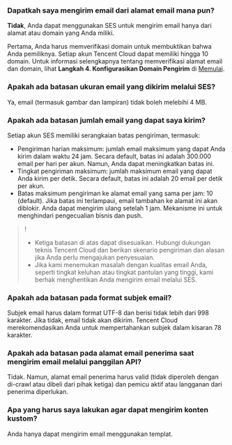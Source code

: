 [](id:que1) 
### Dapatkah saya mengirim email dari alamat email mana pun?
**Tidak**, Anda dapat menggunakan SES untuk mengirim email hanya dari alamat atau domain yang Anda miliki.

Pertama, Anda harus memverifikasi domain untuk membuktikan bahwa Anda pemiliknya. Setiap akun Tencent Cloud dapat memiliki hingga 10 domain. Untuk informasi selengkapnya tentang memverifikasi alamat email dan domain, lihat **Langkah 4. Konfigurasikan Domain Pengirim** di [Memulai](https://intl.cloud.tencent.com/document/product/1084/39332).

[](id:que2) 
### Apakah ada batasan ukuran email yang dikirim melalui SES?
Ya, email (termasuk gambar dan lampiran) tidak boleh melebihi 4 MB.

[](id:que3) 
### Apakah ada batasan jumlah email yang dapat saya kirim?
Setiap akun SES memiliki serangkaian batas pengiriman, termasuk:

- Pengiriman harian maksimum: jumlah email maksimum yang dapat Anda kirim dalam waktu 24 jam. Secara default, batas ini adalah 300.000 email per hari per akun. Namun, Anda dapat meningkatkan batas ini.
- Tingkat pengiriman maksimum: jumlah maksimum email yang dapat Anda kirim per detik. Secara default, batas ini adalah 20 email per detik per akun.
- Batas maksimum pengiriman ke alamat email yang sama per jam: 10 (default). Jika batas ini terlampaui, email tambahan ke alamat ini akan diblokir. Anda dapat mengirim ulang setelah 1 jam. Mekanisme ini untuk menghindari pengecualian bisnis dan push.

>! 
>- Ketiga batasan di atas dapat disesuaikan. Hubungi dukungan teknis Tencent Cloud dan berikan skenario pengiriman dan alasan jika Anda perlu mengajukan penyesuaian.
>- Jika kami menemukan masalah dengan kualitas email Anda, seperti tingkat keluhan atau tingkat pantulan yang tinggi, kami berhak menghentikan Anda mengirim email melalui SES.

[](id:que4) 
### Apakah ada batasan pada format subjek email?
Subjek email harus dalam format UTF-8 dan berisi tidak lebih dari 998 karakter. Jika tidak, email tidak akan dikirim. Tencent Cloud merekomendasikan Anda untuk mempertahankan subjek dalam kisaran 78 karakter.

[](id:que5) 
### Apakah ada batasan pada alamat email penerima saat mengirim email melalui panggilan API?
Tidak. Namun, alamat email penerima harus valid (tidak diperoleh dengan di-crawl atau dibeli dari pihak ketiga) dan pemicu aktif atau langganan dari penerima diperlukan.

[](id:que6) 
### Apa yang harus saya lakukan agar dapat mengirim konten kustom?
Anda hanya dapat mengirim email menggunakan templat.
